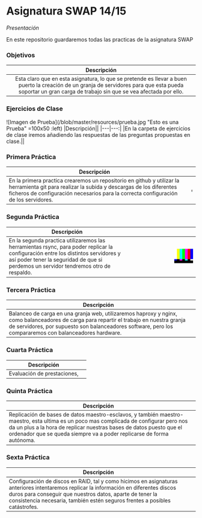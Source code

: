Asignatura SWAP 14/15
=====================
*Presentación*

En este repositorio guardaremos todas las practicas de la asignatura SWAP

### Objetivos
|Descripción|
|:---:|
|Esta claro que en esta asignatura, lo que se pretende es llevar a buen puerto la creación de un granja de servidores para que esta pueda soportar un gran carga de trabajo sin que se vea afectada por ello.||

### Ejercicios de Clase
![Imagen de Prueba](/blob/master/resources/prueba.jpg "Esto es una Prueba" =100x50 :left)
|Descripción||
|---|---:|
|En la carpeta de ejercicios de clase iremos añadiendo las respuestas de las preguntas propuestas en clase.||

### Primera Práctica
|Descripción||
|---|---:|
|En la primera practica crearemos un repositorio en github y utilizar la herramienta git para realizar la subida y descargas de los diferentes ficheros de configuración necesarios para la correcta configuración de los servidores.|<img src="/resources/github_logo.jpg" alt="Logo GitHub" width="30%" height="30%">|

### Segunda Práctica
|Descripción||
|---|---:|
| En la segunda practica utilizaremos las herramientas rsync, para poder replicar la configuración entre los distintos servidores y así poder tener la seguridad de que si perdemos un servidor tendremos otro de respaldo. | <img src="/resources/prueba.jpg" alt="Logo RSync" width="30%" height="30%"> |

### Tercera Práctica
|Descripción||
|---|---:|
|Balanceo de carga en una granja web, utilizaremos haproxy y nginx, como balanceadores de carga para repartir el trabajo en nuestra granja de servidores, por supuesto son balanceadores software, pero los compararemos con balanceadores hardware.||

### Cuarta Práctica
|Descripción||
|---|---:|
|Evaluación de prestaciones, ||

### Quinta Práctica
|Descripción||
|---|---:|
|Replicación de bases de datos maestro-esclavos, y también maestro-maestro, esta ultima es un poco mas complicada de configurar pero nos da un plus a la hora de replicar nuestras bases de datos puesto que el ordenador que se queda siempre va a poder replicarse de forma autónoma.||

### Sexta Práctica
|Descripción||
|---|---:|
|Configuración de discos en RAID, tal y como hicimos en asignaturas anteriores intentaremos replicar la información en diferentes discos duros para conseguir que nuestros datos, aparte de tener la consistencia necesaria, también estén seguros frentes a posibles catástrofes.||
